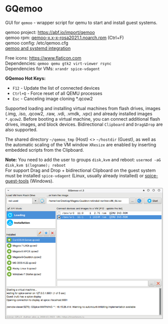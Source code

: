 # GQemoo
GUI for `qemoo` - wrapper script for qemu to start and install guest systems.  
  
qemoo project: https://abf.io/import/qemoo  
qemoo rpm: [qemoo-x.x-x-rosa2021.1.noarch.rpm](https://mirror.yandex.ru/rosa/rosa2021.1/repository/x86_64/contrib/release) (Ctrl+F)  
qemoo config: /etc/qemoo.cfg  
[qemoo and systemd integration](https://abf.io/import/qemoo/blob/rosa2023.1/%D1%81%D0%BF%D1%80%D0%B0%D0%B2%D0%BA%D0%B0.%D0%BA%D0%BE%D0%BC%D0%B0%D0%BD%D0%B4%D0%B0.qemoo)  
  
Free icons: https://www.flaticon.com  
Dependencies: `qemoo qemu gtk2 virt-viewer rsync`  
Dependencies for VMs: `xrandr spice-vdagent`  
  
**GQemoo Hot Keys:**
+ `F12` - Update the list of connected devices
+ `Ctrl+Q` - Force reset of all QEMU processes
+ `Esc` - Canceling image cloning *.qcow2  
  
Supported loading and installing virtual machines from flash drives, images (.img, .iso, .qcow2, .raw, .vdi, .vmdk, .vpc) and already installed images `*.qcow2`. Before booting a virtual machine, you can connect additional flash drives, images, and block devices. Bidirectional `Clipboard` and `Drag&Drop` are also supported.  
  
The shared directory `~/qemoo_tmp` (Host) <> `~/hostdir` (Guest), as well as the automatic scaling of the VM window `XResize` are enabled by inserting embedded scripts from the Clipboard.
  
**Note:** You need to add the user to groups `disk,kvm` and reboot: `usermod -aG disk,kvm $(logname); reboot`  
For support Drag and Drop + bidirectional Clipboard on the guest system must be installed `spice-vdagent` (Linux, usually already installed) or [spice-guest-tools](https://www.spice-space.org/download/windows/spice-guest-tools/spice-guest-tools-latest.exe) (Windows).  
  
![](https://github.com/AKotov-dev/gqemoo/blob/main/ScreenShot8.png)
